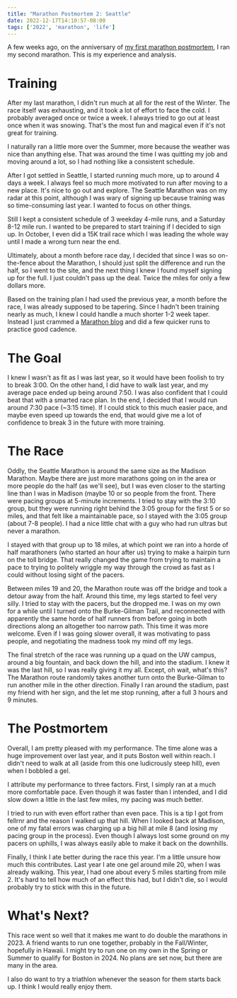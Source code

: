 ```yaml
---
title: "Marathon Postmortem 2: Seattle"
date: 2022-12-17T14:10:57-08:00
tags: ['2022', 'marathon', 'life']
---
```


A few weeks ago, on the anniversary of [my first marathon postmortem](../marathon), I ran my second marathon.
This is my experience and analysis.

# Training

After my last marathon, I didn't run much at all for the rest of the Winter.
The race itself was exhausting, and it took a lot of effort to face the cold.
I probably averaged once or twice a week.
I always tried to go out at least once when it was snowing.
That's the most fun and magical even if it's not great for training.

I naturally ran a little more over the Summer, more because the weather was nice than anything else.
That was around the time I was quitting my job and moving around a lot, so I had nothing like a consistent schedule.

After I got settled in Seattle, I started running much more, up to around 4 days a week.
I always feel so much more motivated to run after moving to a new place.
It's nice to go out and explore.
The Seattle Marathon was on my radar at this point, although I was wary of signing up because training was so time-consuming last year.
I wanted to focus on other things.

Still I kept a consistent schedule of 3 weekday 4-mile runs, and a Saturday 8-12 mile run.
I wanted to be prepared to start training if I decided to sign up.
In October, I even did a 15K trail race which I was leading the whole way until I made a wrong turn near the end.

Ultimately, about a month before race day, I decided that since I was so on-the-fence about the Marathon, I should just split the difference and run the half, so I went to the site, and the next thing I knew I found myself signing up for the full.
I just couldn't pass up the deal.
Twice the miles for only a few dollars more.

Based on the training plan I had used the previous year, a month before the race, I was already supposed to be tapering.
Since I hadn't been training nearly as much, I knew I could handle a much shorter 1-2 week taper.
Instead I just crammed a [Marathon blog](https://fellrnr.com/wiki/Running_Marathons) and did a few quicker runs to practice good cadence.

# The Goal

I knew I wasn't as fit as I was last year, so it would have been foolish to try to break 3:00.
On the other hand, I did have to walk last year, and my average pace ended up being around 7:50.
I was also confident that I could beat that with a smarted race plan.
In the end, I decided that I would run around 7:30 pace (~3:15 time).
If I could stick to this much easier pace, and maybe even speed up towards the end, that would give me a lot of confidence to break 3 in the future with more training.

# The Race

Oddly, the Seattle Marathon is around the same size as the Madison Marathon.
Maybe there are just more marathons going on in the area or more people do the half (as we'll see), but I was even closer to the starting line than I was in Madison (maybe 10 or so people from the front.
There were pacing groups at 5-minute increments.
I tried to stay with the 3:10 group, but they were running right behind the 3:05 group for the first 5 or so miles, and that felt like a maintainable pace, so I stayed with the 3:05 group (about 7-8 people).
I had a nice little chat with a guy who had run ultras but never a marathon.

I stayed with that group up to 18 miles, at which point we ran into a horde of half marathoners (who started an hour after us) trying to make a hairpin turn on the toll bridge.
That really changed the game from trying to maintain a pace to trying to politely wriggle my way through the crowd as fast as I could without losing sight of the pacers.

Between miles 19 and 20, the Marathon route was off the bridge and took a detour away from the half.
Around this time, my legs started to feel very silly.
I tried to stay with the pacers, but the dropped me.
I was on my own for a while until I turned onto the Burke-Gilman Trail, and reconnected with apparently the same horde of half runners from before going in both directions along an altogether too narrow path.
This time it was more welcome.
Even if I was going slower overall, it was motivating to pass people, and negotiating the madness took my mind off my legs.

The final stretch of the race was running up a quad on the UW campus, around a big fountain, and back down the hill, and into the stadium.
I knew it was the last hill, so I was really giving it my all.
Except, oh wait, what's this?
The Marathon route randomly takes another turn onto the Burke-Gilman to run another mile in the other direction.
Finally I ran around the stadium, past my friend with her sign, and the let me stop running, after a full 3 hours and 9 minutes.

# The Postmortem

Overall, I am pretty pleased with my performance.
The time alone was a huge improvement over last year, and it puts Boston well within reach.
I didn't need to walk at all (aside from this one ludicrously steep hill), even when I bobbled a gel.

I attribute my performance to three factors.
First, I simply ran at a much more comfortable pace.
Even though it was faster than I intended, and I did slow down a little in the last few miles, my pacing was much better.

I tried to run with even effort rather than even pace.
This is a tip I got from fellrnr and the reason I walked up that hill.
When I looked back at Madison, one of my fatal errors was charging up a big hill at mile 8 (and losing my pacing group in the process).
Even though I always lost some ground on my pacers on uphills, I was always easily able to make it back on the downhills.

Finally, I think I ate better during the race this year.
I'm a little unsure how much this contributes.
Last year I ate one gel around mile 20, when I was already walking.
This year, I had one about every 5 miles starting from mile 2.
It's hard to tell how much of an effect this had, but I didn't die, so I would probably try to stick with this in the future.

# What's Next?

This race went so well that it makes me want to do double the marathons in 2023.
A friend wants to run one together, probably in the Fall/Winter, hopefully in Hawaii.
I might try to run one on my own in the Spring or Summer to qualify for Boston in 2024.
No plans are set now, but there are many in the area.

I also do want to try a triathlon whenever the season for them starts back up.
I think I would really enjoy them.

